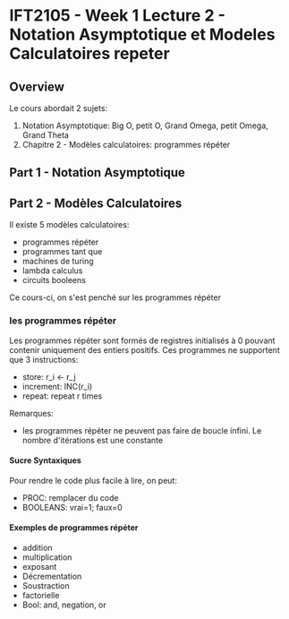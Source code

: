 # IFT2105 - Week 1 Lecture 2 - Notation Asymptotique et Modeles Calculatoires repeter

## Overview

Le cours abordait 2 sujets:
1. Notation Asymptotique: Big O, petit O, Grand Omega, petit Omega, Grand Theta
2. Chapitre 2 - Modèles calculatoires: programmes répéter

## Part 1 - Notation Asymptotique

## Part 2 - Modèles Calculatoires

Il existe 5 modèles calculatoires:
- programmes répéter
- programmes tant que
- machines de turing
- lambda calculus
- circuits booleens

Ce cours-ci, on s'est penché sur les programmes répéter

### les programmes répéter

Les programmes répéter sont formés de registres initialisés à 0 pouvant contenir uniquement des entiers positifs. Ces programmes ne supportent que 3 instructions:
- store: r_i <- r_j
- increment: INC(r_i)
- repeat: repeat r times <bloc>

Remarques:
- les programmes répéter ne peuvent pas faire de boucle infini. Le nombre d'itérations est une constante

#### Sucre Syntaxiques

Pour rendre le code plus facile à lire, on peut:
- PROC: remplacer du code
- BOOLEANS: vrai=1; faux=0

#### Exemples de programmes répéter

- addition
- multiplication
- exposant
- Décrementation
- Soustraction
- factorielle
- Bool: and, negation, or
